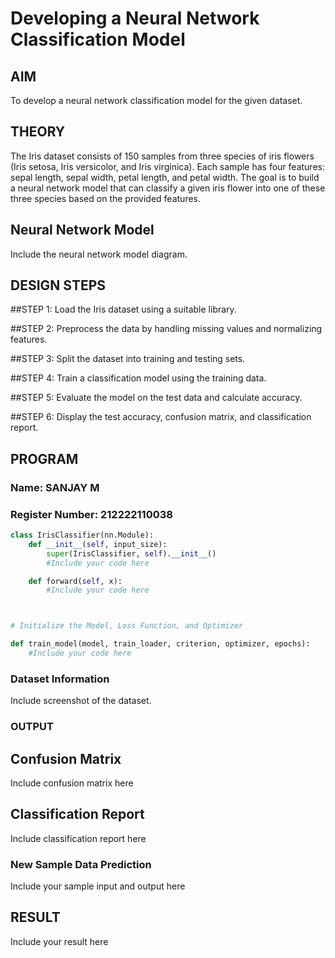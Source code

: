 # Developing a Neural Network Classification Model

## AIM
To develop a neural network classification model for the given dataset.

## THEORY
The Iris dataset consists of 150 samples from three species of iris flowers (Iris setosa, Iris versicolor, and Iris virginica). Each sample has four features: sepal length, sepal width, petal length, and petal width. The goal is to build a neural network model that can classify a given iris flower into one of these three species based on the provided features.

## Neural Network Model
Include the neural network model diagram.

## DESIGN STEPS

##STEP 1:
Load the Iris dataset using a suitable library.

##STEP 2:
Preprocess the data by handling missing values and normalizing features.

##STEP 3:
Split the dataset into training and testing sets.

##STEP 4:
Train a classification model using the training data.

##STEP 5:
Evaluate the model on the test data and calculate accuracy.

##STEP 6:
Display the test accuracy, confusion matrix, and classification report.




## PROGRAM

### Name: SANJAY M

### Register Number: 212222110038

```python
class IrisClassifier(nn.Module):
    def __init__(self, input_size):
        super(IrisClassifier, self).__init__()
        #Include your code here

    def forward(self, x):
        #Include your code here



# Initialize the Model, Loss Function, and Optimizer

def train_model(model, train_loader, criterion, optimizer, epochs):
    #Include your code here

```

### Dataset Information
Include screenshot of the dataset.

### OUTPUT

## Confusion Matrix

Include confusion matrix here

## Classification Report
Include classification report here

### New Sample Data Prediction
Include your sample input and output here

## RESULT
Include your result here
